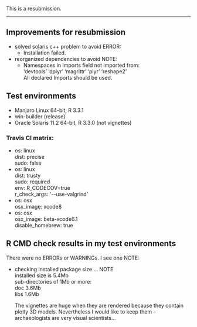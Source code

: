 This is a resubmission. 

---------------------------------

## Improvements for resubmission 

  * solved solaris c++ problem to avoid ERROR:
      * Installation failed.
  * reorganized dependencies to avoid NOTE:  
      * Namespaces in Imports field not imported from:  
        ‘devtools’ ‘dplyr’ ‘magrittr’ ‘plyr’ ‘reshape2’  
        All declared Imports should be used.   

## Test environments
* Manjaro Linux 64-bit, R 3.3.1
* win-builder (release)
* Oracle Solaris 11.2 64-bit, R 3.3.0 (not vignettes)

### Travis CI matrix:

* os: linux  
  dist: precise  
  sudo: false  
* os: linux  
  dist: trusty  
  sudo: required  
  env: R_CODECOV=true  
  r_check_args: '--use-valgrind'  
* os: osx  
  osx_image: xcode8  
* os: osx  
  osx_image: beta-xcode6.1  
  disable_homebrew: true  

## R CMD check results in my test environments

There were no ERRORs or WARNINGs. I see one NOTE:

* checking installed package size ... NOTE  
  installed size is  5.4Mb  
  sub-directories of 1Mb or more:  
    doc    3.6Mb  
    libs   1.6Mb  
     
  The vignettes are huge when they are rendered because they contain plotly 3D models. Nevertheless I would like to keep them - archaeologists are very visual scientists...